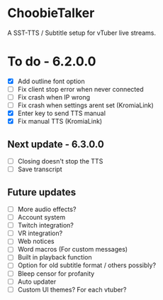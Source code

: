 # ChoobieTalker
A SST-TTS / Subtitle setup for vTuber live streams.

# To do - 6.2.0.0
- [x] Add outline font option
- [ ] Fix client stop error when never connected
- [ ] Fix crash when IP wrong
- [ ] Fix crash when settings arent set (KromiaLink)
- [x] Enter key to send TTS manual
- [x] Fix manual TTS (KromiaLink)

## Next update - 6.3.0.0
- [ ] Closing doesn't stop the TTS
- [ ] Save transcript

## Future updates
- [ ] More audio effects?
- [ ] Account system
- [ ] Twitch integration?
- [ ] VR integration?
- [ ] Web notices
- [ ] Word macros (For custom messages)
- [ ] Built in playback function
- [ ] Option for old subtitle format / others possibly?
- [ ] Bleep censor for profanity
- [ ] Auto updater
- [ ] Custom UI themes? For each vtuber?
